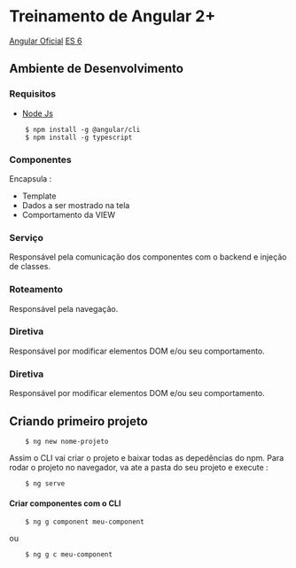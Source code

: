 # Treinamento de Angular 2+
[Angular Oficial][angular]
[ES 6][es6]
## Ambiente de Desenvolvimento
### Requisitos
* [Node Js][node]

``` shell
    $ npm install -g @angular/cli
    $ npm install -g typescript
```
### Componentes
Encapsula : 
* Template
* Dados a ser mostrado na tela
* Comportamento da VIEW

### Serviço
Responsável pela comunicação dos componentes com o backend e injeção de classes.

### Roteamento
Responsável pela navegação.

### Diretiva
Responsável por modificar elementos DOM e/ou seu comportamento.

### Diretiva
Responsável por modificar elementos DOM e/ou seu comportamento.

## Criando primeiro projeto

```shell
    $ ng new nome-projeto
```
Assim o CLI vai criar o projeto e baixar todas as depedências do npm.
Para rodar o projeto no navegador, va ate a pasta do seu projeto e execute :

```shell
    $ ng serve
```

#### Criar componentes com o CLI

``` Shell
    $ ng g component meu-component
```

ou

``` Shell
    $ ng g c meu-component
```

[angular]: https://angular.io/
[node]: https://nodejs.org
[es6]: http://es6-features.org/#Constants